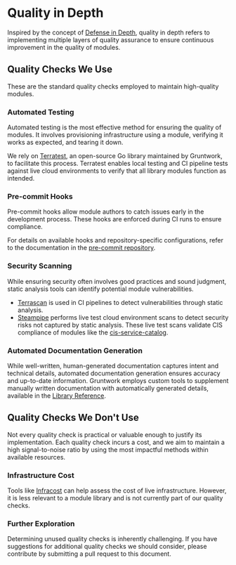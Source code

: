 # Quality in Depth

Inspired by the concept of [Defense in Depth](https://en.wikipedia.org/wiki/Defense_in_depth_(computing)), quality in depth refers to implementing multiple layers of quality assurance to ensure continuous improvement in the quality of modules.

## Quality Checks We Use

These are the standard quality checks employed to maintain high-quality modules.

### Automated Testing

Automated testing is the most effective method for ensuring the quality of modules. It involves provisioning infrastructure using a module, verifying it works as expected, and tearing it down.

We rely on [Terratest](https://github.com/gruntwork-io/terratest), an open-source Go library maintained by Gruntwork, to facilitate this process. Terratest enables local testing and CI pipeline tests against live cloud environments to verify that all library modules function as intended.

### Pre-commit Hooks

Pre-commit hooks allow module authors to catch issues early in the development process. These hooks are enforced during CI runs to ensure compliance.

For details on available hooks and repository-specific configurations, refer to the documentation in the [pre-commit repository](https://github.com/gruntwork-io/pre-commit?tab=readme-ov-file#pre-commit-hooks).

### Security Scanning

While ensuring security often involves good practices and sound judgment, static analysis tools can identify potential module vulnerabilities. 

- [Terrascan](https://github.com/tenable/terrascan) is used in CI pipelines to detect vulnerabilities through static analysis.
- [Steampipe](https://github.com/turbot/steampipe) performs live test cloud environment scans to detect security risks not captured by static analysis. These live test scans validate CIS compliance of modules like the [cis-service-catalog](https://github.com/gruntwork-io/terraform-aws-cis-service-catalog).

### Automated Documentation Generation

While well-written, human-generated documentation captures intent and technical details, automated documentation generation ensures accuracy and up-to-date information. Gruntwork employs custom tools to supplement manually written documentation with automatically generated details, available in the [Library Reference](/library/reference).

## Quality Checks We Don't Use

Not every quality check is practical or valuable enough to justify its implementation. Each quality check incurs a cost, and we aim to maintain a high signal-to-noise ratio by using the most impactful methods within available resources.

### Infrastructure Cost

Tools like [Infracost](https://github.com/infracost/infracost) can help assess the cost of live infrastructure. However, it is less relevant to a module library and is not currently part of our quality checks.

### Further Exploration

Determining unused quality checks is inherently challenging. If you have suggestions for additional quality checks we should consider, please contribute by submitting a pull request to this document.
